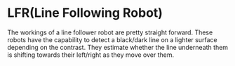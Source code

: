 # LFR(Line Following Robot)
The workings of a line follower robot are pretty straight forward. These robots have the capability to detect a black/dark line on a lighter surface depending on the contrast. They estimate whether the line underneath them is shifting towards their left/right as they move over them.


